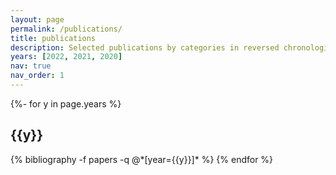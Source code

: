 ```yaml
---
layout: page
permalink: /publications/
title: publications
description: Selected publications by categories in reversed chronological order. <a href='https://scholar.google.com/citations?user=x-xBjiwAAAAJ&hl=en&oi=ao'>Google Scholar</a>. 
years: [2022, 2021, 2020]
nav: true
nav_order: 1
---
```

<!-- _pages/publications.md -->
<div class="publications">

{%- for y in page.years %}
  <h2 class="year">{{y}}</h2>
  {% bibliography -f papers -q @*[year={{y}}]* %}
{% endfor %}

</div>
